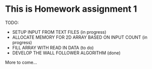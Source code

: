 # This is Homework assignment 1  

TODO:  
- SETUP INPUT FROM TEXT FILES (in progress)
- ALLOCATE MEMORY FOR 2D ARRAY BASED ON INPUT COUNT (in progress)
- FILL ARRAY WITH READ IN DATA (to do)
- DEVELOP THE WALL FOLLOWER ALGORITHM (done) 

More to come...
